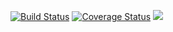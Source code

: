 [![Build Status](https://travis-ci.org/piyushverma955/book-app.svg?branch=master)](https://travis-ci.org/piyushverma955/book-app)
[![Coverage Status](https://coveralls.io/repos/github/piyushverma955/book-app/badge.svg?branch=master)](https://coveralls.io/github/piyushverma955/book-app?branch=master)
<a href="https://codeclimate.com/github/piyushverma955/book-app/maintainability"><img src="https://api.codeclimate.com/v1/badges/b88ab57f2d6f8a101fb3/maintainability" /></a>
